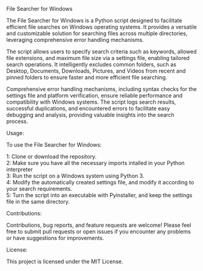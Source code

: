 File Searcher for Windows

The File Searcher for Windows is a Python script designed to facilitate efficient file searches on Windows operating systems. It provides a versatile and customizable solution for searching files across multiple directories, leveraging comprehensive error handling mechanisms.

The script allows users to specify search criteria such as keywords, allowed file extensions, and maximum file size via a settings file, enabling tailored search operations. It intelligently excludes common folders, such as Desktop, Documents, Downloads, Pictures, and Videos from recent and pinned folders to ensure faster and more efficient file searching.

Comprehensive error handling mechanisms, including syntax checks for the settings file and platform verification, ensure reliable performance and compatibility with Windows systems. The script logs search results, successful duplications, and encountered errors to facilitate easy debugging and analysis, providing valuable insights into the search process.

Usage:

To use the File Searcher for Windows:

1: Clone or download the repository.  
2: Make sure you have all the necessary imports intalled in your Python interpreter  
3: Run the script on a Windows system using Python 3.  
4: Modify the automatically created settings file, and modify it according to your search requirements.  
5: Turn the script into an executable with Pyinstaller, and keep the settings file in the same directory.

Contributions:

Contributions, bug reports, and feature requests are welcome! Please feel free to submit pull requests or open issues if you encounter any problems or have suggestions for improvements.

License:

This project is licensed under the MIT License.
